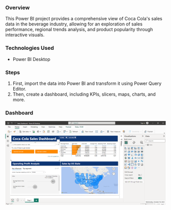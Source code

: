 ### Overview
This Power BI project provides a comprehensive view of Coca Cola's sales data in the beverage industry, allowing for an exploration of sales performance, regional trends analysis, and product popularity through interactive visuals.

### Technologies Used
- Power BI Desktop

### Steps
1. First, import the data into Power BI and transform it using Power Query Editor.
2. Then, create a dashboard, including KPIs, slicers, maps, charts, and more.

### Dashboard
![Image alt text](Soft_drinks_sales_dashboard.png)
